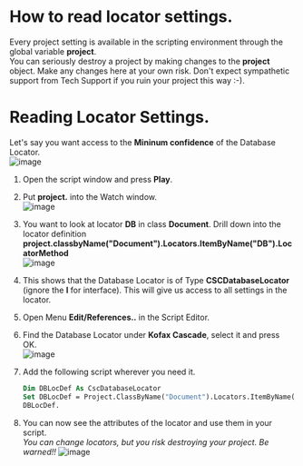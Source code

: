 # How to read locator settings.
Every project setting is available in the scripting environment through the global variable **project**.  
You can seriously destroy a project by making changes to the **project** object. Make any changes here at your own risk. Don't expect sympathetic support from Tech Support if you ruin your project this way :-).

# Reading Locator Settings.
Let's say you want access to the **Mininum confidence** of the Database Locator.  
![image](https://user-images.githubusercontent.com/103566874/224000038-667ccc01-9d85-4b82-bcdf-f8268e1df51f.png)
1. Open the script window and press **Play**.
1. Put **project.** into the Watch window.  
![image](https://user-images.githubusercontent.com/103566874/224000707-64b41a0d-c4e5-429e-8557-5c4594d0872f.png)
1. You want to look at locator **DB** in class **Document**. Drill down into the locator definition  **project.classbyName("Document").Locators.ItemByName("DB").LocatorMethod**  
![image](https://user-images.githubusercontent.com/103566874/224001114-96bf8005-b3ce-4c91-a78a-0f5e3603e09a.png)
1. This shows  that the Database Locator is of Type **CSCDatabaseLocator** (ignore the **I** for interface). This will give us access to all settings in the locator.
1. Open Menu **Edit/References..** in the Script Editor.
1. Find the Database Locator under **Kofax Cascade**, select it and press OK.  
![image](https://user-images.githubusercontent.com/103566874/224001928-7e77850b-5fb4-4160-ab46-fcafceaad4d4.png)

2. Add the following script wherever you need it.
    ```vb
    Dim DBLocDef As CscDatabaseLocator
    Set DBLocDef = Project.ClassByName("Document").Locators.ItemByName("DB").LocatorMethod
    DBLocDef.
    ```
2. You can now see the attributes of the locator and use them in your script.  
*You can change locators, but you risk destroying your project. Be warned!!*
![image](https://user-images.githubusercontent.com/103566874/224002612-bc9f11a4-0327-49e6-aa6c-7e3f3763be07.png)

